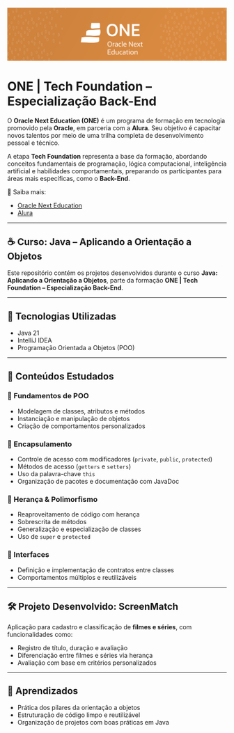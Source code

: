 ![Banner](img/one.png)

# ONE | Tech Foundation – Especialização Back-End

O **Oracle Next Education (ONE)** é um programa de formação em tecnologia promovido pela **Oracle**, em parceria com a **Alura**. Seu objetivo é capacitar novos talentos por meio de uma trilha completa de desenvolvimento pessoal e técnico.

A etapa **Tech Foundation** representa a base da formação, abordando conceitos fundamentais de programação, lógica computacional, inteligência artificial e habilidades comportamentais, preparando os participantes para áreas mais específicas, como o **Back-End**.

🔗 Saiba mais:
- [Oracle Next Education](https://www.oracle.com/br/education/oracle-next-education/)
- [Alura](https://www.alura.com.br/)

---

## ☕ Curso: Java – Aplicando a Orientação a Objetos

Este repositório contém os projetos desenvolvidos durante o curso **Java: Aplicando a Orientação a Objetos**, parte da formação **ONE | Tech Foundation – Especialização Back-End**.

---

## 🧪 Tecnologias Utilizadas

- Java 21
- IntelliJ IDEA
- Programação Orientada a Objetos (POO)

---

## 📘 Conteúdos Estudados

### 🧱 Fundamentos de POO
- Modelagem de classes, atributos e métodos  
- Instanciação e manipulação de objetos  
- Criação de comportamentos personalizados  

### 🔐 Encapsulamento
- Controle de acesso com modificadores (`private`, `public`, `protected`)  
- Métodos de acesso (`getters` e `setters`)  
- Uso da palavra-chave `this`  
- Organização de pacotes e documentação com JavaDoc  

### 🧬 Herança & Polimorfismo
- Reaproveitamento de código com herança  
- Sobrescrita de métodos  
- Generalização e especialização de classes  
- Uso de `super` e `protected`  

### 🔗 Interfaces
- Definição e implementação de contratos entre classes  
- Comportamentos múltiplos e reutilizáveis  

---

## 🛠️ Projeto Desenvolvido: **ScreenMatch**

Aplicação para cadastro e classificação de **filmes e séries**, com funcionalidades como:

- Registro de título, duração e avaliação  
- Diferenciação entre filmes e séries via herança  
- Avaliação com base em critérios personalizados  

---

## 🎯 Aprendizados

- Prática dos pilares da orientação a objetos  
- Estruturação de código limpo e reutilizável  
- Organização de projetos com boas práticas em Java  


